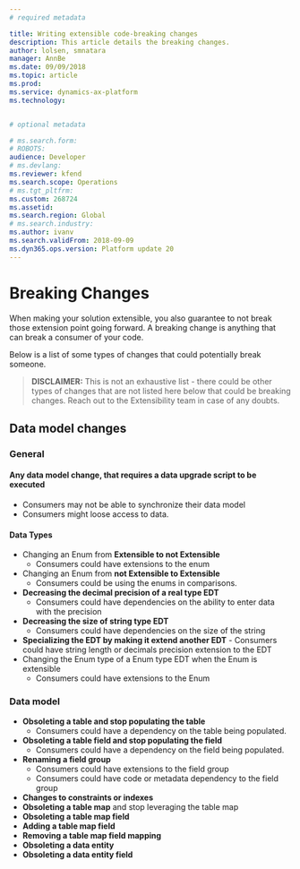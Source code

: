 ```yaml
---
# required metadata

title: Writing extensible code-breaking changes
description: This article details the breaking changes.
author: lolsen, smnatara
manager: AnnBe
ms.date: 09/09/2018
ms.topic: article
ms.prod: 
ms.service: dynamics-ax-platform
ms.technology: 


# optional metadata

# ms.search.form: 
# ROBOTS: 
audience: Developer
# ms.devlang: 
ms.reviewer: kfend
ms.search.scope: Operations
# ms.tgt_pltfrm: 
ms.custom: 268724
ms.assetid: 
ms.search.region: Global
# ms.search.industry: 
ms.author: ivanv
ms.search.validFrom: 2018-09-09
ms.dyn365.ops.version: Platform update 20
---
```


# Breaking Changes

When making your solution extensible, you also guarantee to not break those extension point going forward. A breaking change is anything that can break a consumer of your code.

Below is a list of some types of changes that could potentially break someone. 

>**DISCLAIMER:** This is not an exhaustive list - there could be other types of changes that are not listed here below that could be breaking changes. Reach out to the Extensibility team in case of any doubts.

## Data model changes

### General
#### Any data model change, that requires a data upgrade script to be executed
  + Consumers may not be able to synchronize their data model
  + Consumers might loose access to data.
  
#### Data Types
  + Changing an Enum from **Extensible to not Extensible**
    - Consumers could have extensions to the enum
  + Changing an Enum from **not Extensible to Extensible**
    - Consumers could be using the enums in comparisons.
  + **Decreasing the decimal precision of a real type EDT**
  	- Consumers could have dependencies on the ability to enter data with the precision
  + **Decreasing the size of string type EDT**
    - Consumers could have dependencies on the size of the string
+ **Specializing the EDT by making it extend another EDT**
	    - Consumers could have string length or decimals precision extension to the EDT
+ Changing the Enum type of a Enum type EDT when the Enum is extensible 
	- Consumers could have extensions to the Enum
 
### Data model
+ **Obsoleting a table and stop populating the table**
	- Consumers could have a dependency on the table being populated.
+ **Obsoleting a table field and stop populating the field**
	- Consumers could have a dependency on the field being populated.
+ **Renaming a field group**
	- Consumers could have extensions to the field group
	- Consumers could have code or metadata dependency to the field group
+ **Changes to constraints or indexes**
+ **Obsoleting a table map** and stop leveraging the table map
+ **Obsoleting a table map field**
+ **Adding a table map field**
+ **Removing a table map field mapping**
+ **Obsoleting a data entity**
+ **Obsoleting a data entity field**

